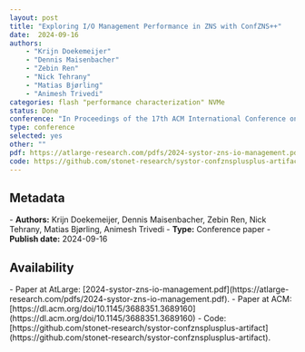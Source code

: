 ```yaml
---
layout: post
title: "Exploring I/O Management Performance in ZNS with ConfZNS++"
date:  2024-09-16
authors: 
    - "Krijn Doekemeijer"
    - "Dennis Maisenbacher"
    - "Zebin Ren" 
    - "Nick Tehrany"
    - "Matias Bjørling" 
    - "Animesh Trivedi"
categories: flash "performance characterization" NVMe
status: Done
conference: "In Proceedings of the 17th ACM International Conference on Systems and Storage (SYSTOR'24)"
type: conference
selected: yes
other: ""
pdf: https://atlarge-research.com/pdfs/2024-systor-zns-io-management.pdf
code: https://github.com/stonet-research/systor-confznsplusplus-artifact
---
```


<h2>Metadata</h2>
- <b>Authors:</b>  Krijn Doekemeijer, Dennis Maisenbacher, Zebin Ren, Nick Tehrany, Matias Bjørling, Animesh Trivedi
- <b>Type:</b> Conference paper
- <b>Publish date:</b> 2024-09-16

<h2>Availability</h2>
- Paper at AtLarge: [2024-systor-zns-io-management.pdf](https://atlarge-research.com/pdfs/2024-systor-zns-io-management.pdf).
- Paper at ACM: [https://dl.acm.org/doi/10.1145/3688351.3689160](https://dl.acm.org/doi/10.1145/3688351.3689160)
- Code: [https://github.com/stonet-research/systor-confznsplusplus-artifact](https://github.com/stonet-research/systor-confznsplusplus-artifact).
